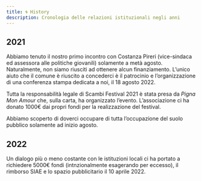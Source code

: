 ```yaml
---
title: 🌀 History
description: Cronologia delle relazioni istituzionali negli anni
---
```

## 2021

Abbiamo tenuto il nostro primo incontro con Costanza Pireri (vice-sindaca ed assessora alle politiche giovanili) solamente a metà agosto. Naturalmente, non siamo riusciti ad ottenere alcun finanziamento. L’unico aiuto che il comune è riuscito a concederci è il patrocinio e l’organizzazione di una conferenza stampa dedicata a noi, il 18 agosto 2022.

Tutta la responsabilità legale di Scambi Festival 2021 è stata presa da _Pigna Mon Amour_ che, sulla carta, ha organizzato l’evento. L’associazione ci ha donato 1000€ dai propri fondi per la realizzazione del festival.

Abbiamo scoperto di doverci occupare di tutta l’occupazione del suolo pubblico solamente ad inizio agosto.

## 2022

Un dialogo più o meno costante con le istituzioni locali ci ha portato a richiedere 5000€ fondi (intnzionalmente esagerando per eccesso), il rimborso SIAE e lo spazio pubblicitario il 10 aprile 2022.
